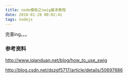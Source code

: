 ```yaml
---
title: node模板之swig基本教程
date: 2018-01-28 00:02:41
tags: nodejs
---
```


完善ing。。。


### 参考资料
http://www.iqianduan.net/blog/how_to_use_swig

http://blog.csdn.net/dszgf5717/article/details/50697686


